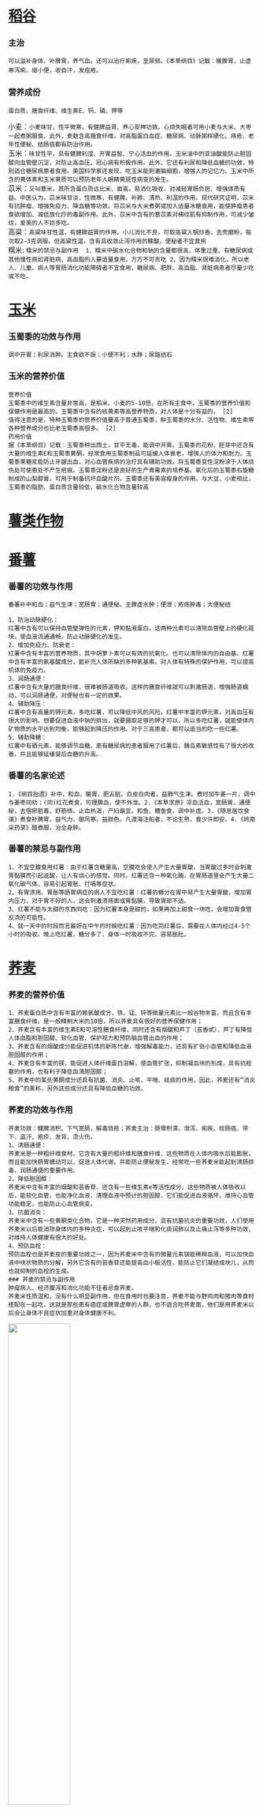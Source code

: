 # [稻谷](http://zyc.yaosuce.com/baike/searchList)
### 主治
`可以滋补身体，补脾胃，养气血。还可以治疗痢疾，至尿频。《本草纲目》记载：暖脾胃，止虚寒泻痢，缩小便，收自汗，发痘疮。　`　
### 营养成份
`蛋白质、膳食纤维、维生素E、钙、磷、钾等`

小麦：`小麦味甘，性平微寒，有健脾益肾、养心安神功效。心烦失眠者可用小麦与大米、大枣一起煮粥服食。此外，麦麸含高膳食纤维，对高脂蛋白血症、糖尿病、动脉粥样硬化、痔疮、老年性便秘、结肠癌都有防治作用。` \
玉米：`味甘性平，具有健脾利湿、开胃益智、宁心活血的作用。玉米油中的亚油酸能防止胆固醇向血管壁沉淀，对防止高血压、冠心病有积极作用。此外，它还有利尿和降低血糖的功效，特别适合糖尿病患者食用。美国科学家还发现，吃玉米能刺激脑细胞，增强人的记忆力。玉米中所含的黄体素和玉米黄质可以预防老年人眼睛黄斑性病变的发生。`\
苡米：`又叫薏米，其所含蛋白质远比米、面高，易消化吸收，对减轻胃肠负担、增强体质有益。中医认为，苡米味甘淡，性微寒，有健脾、补肺、清热、利湿的作用。现代研究证明，苡米有抗肿瘤、增强免疫力、降血糖等功效。将苡米与大米煮粥或加入适量冰糖食用，能使肿瘤患者食欲增加、减低放化疗的毒副作用。此外，苡米中含有的薏苡素对横纹肌有抑制作用，可减少皱纹，爱美的人不妨多吃。`\
高粱：`高粱味甘性温，有健脾益胃的作用。小儿消化不良，可取高粱入锅炒香，去壳磨粉，每次取2—3克调服。但高粱性温，含有具收敛止泻作用的鞣酸，便秘者不宜食用` \
糯米: `糯米的禁忌与副作用  1、糯米中碳水化合物和钠的含量都很高，体重过重、有糖尿病或其他慢性病如肾脏病、高血脂的人要适量食用，万万不可贪吃
2、因为糯米很难消化，所以老人、儿童、病人等胃肠消化功能障碍者不宜食用，糖尿病、肥胖、高血脂、肾脏病患者尽量少吃或不吃。`

# [玉米](http://zyc.yaosuce.com/yushushu/index.html)
### 玉蜀黍的功效与作用
`调中开胃；利尿消肿。主食欲不振；小便不利；水肿；尿路结石`
### 玉米的营养价值
```
营养价值
玉蜀黍中的维生素含量非常高，是稻米、小麦的5-10倍，在所有主食中，玉蜀黍的营养价值和保健作用是最高的。玉蜀黍中含有的核黄素等高营养物质，对人体是十分有益的。 [2] 
值得注意的是，特种玉蜀黍的营养价值要高于普通玉蜀黍，鲜玉蜀黍的水分、活性物、维生素等各种营养成分也比老玉蜀黍高很多。 [2] 
药用价值
据《本草纲目》记载：玉蜀黍种出西土，甘平无毒，能调中开胃。玉蜀黍的花粉、胚芽中还含有大量的维生素E和玉蜀黍黄酮，经常食用玉蜀黍制品可延缓人体衰老，增强人的体力和耐力。玉蜀黍果糖浆能防止牙龈出血，对心血管疾病的治疗具有辅助功效。将玉蜀黍变性淀粉涂于人体烧伤处可使患处不产生疤痕。玉蜀黍淀粉还是良好的生产青霉素的培养基。氧化后的玉蜀黍右旋糖制成的山梨醇膏，可用于制备抗坏血酸片剂。玉蜀黍还有美容瘦身的作用。与大豆、小麦相比，玉蜀黍的脂肪、蛋白质含量较低，碳水化合物含量较高
```
# [薯类作物](https://baike.baidu.com/item/%E8%96%AF%E7%B1%BB%E4%BD%9C%E7%89%A9/4676117)
# [番薯](http://zyc.yaosuce.com/fanshu/index.html)
### 番薯的功效与作用
`番薯补中和血；益气生津；宽肠胃；通便秘。主脾虚水肿；便泄；疮疡肿毒；大便秘结`

```
1、防治动脉硬化：
红薯中含有可以保持血管壁弹性的元素，钾和黏液蛋白。这两种元素可以清除血管壁上的硬化斑块，使血液流通通畅，防止动脉硬化的发生。
2、增加免疫力、防衰老：
红薯中含有丰富的营养物质，其中胡萝卜素可以有效的抗氧化。也可以清除体内的自由基。红薯中含有丰富的氨基酸成分，能补充人体所缺的多种氨基素。对人体有特殊的保护作用，可以提高机体的免疫力。
3、润肠通便：
红薯中含有大量的膳食纤维，很难被肠道吸收。这样的膳食纤维就可以刺激肠道，增强肠道蠕动，可以润肠通便，对便秘也有一定的效果。
4、辅助降压：
红薯中含有高量的钾元素，多吃红薯，可以降低中风的风险。红薯中丰富的钾元素，对高血压有很大的影响。想要促进血液中钠的排出，就要摄取足够的钾才可以，所以多吃红薯，就能使体内矿物质的水平达到均衡，能够起到降压的作用。对于三高患者，都可以适当的吃一些红薯。
5、辅助降糖：
红薯中有硒元素，能够调节血糖。患有糖尿病的患者服用了红薯后，胰岛素敏感性有了很大的改善。并且能够延缓餐后血糖的升高。
```
### 番薯的名家论述
`1.《纲目抬遗》补中，和血，暖胃，肥五脏。白皮白肉者，益肺气生津。煮时加牛姜一片，调中与姜枣同劝；(同)红花煮食，可理脾血，使不外泄。2.《本草求原》凉血活血，宽肠胃，通便秘，去宿瘀脏毒，舒筋络，止血热渴，产妇最宜。和鱼、鳢鱼食，调中补虚。3.《随息居饮食谱》煮食补脾胃，益气力，御风寒，益颜色。凡渡海注船者，不论生熟，食少许即安。4.《岭南采药录》醋煮服，治全身肿。`
### 番薯的禁忌与副作用
```
1、不宜空腹食用红薯：由于红薯含糖量高，空腹吃会使人产生大量胃酸，当胃酸过多时会刺激胃黏膜而引起返酸，让人有烧心的感觉。同时，红薯还含一种氧化酶，在胃肠道里会产生大量二氧化碳气体，容易引起胃胀、打嗝等症状。
2、有胃溃疡、胃胀等肠胃病症的病人不宜吃红薯：红薯的糖分在胃中易产生大量胃酸，增加胃内压力，对于胃不好的人，这会刺激溃疡面或胃黏膜，导致胃部不适。
3、红薯不能与太甜的东西同吃：因为红薯本身是甜的，如果再加上甜食一块吃，会增加胃食管反流的可能性。
4、就一天中的时段而言最好在中午的时候吃红薯：因为吃完红薯后，需要在人体内经过4-5个小时的吸收。晚上吃红薯，糖分多了，身体一时吸收不完，容易胀肚。
```

# [荞麦](http://zyc.yaosuce.com/qiaomai/index.html)
### 荞麦的营养价值
```
1、荞麦蛋白质中含有丰富的赖氨酸成分，铁、锰、锌等微量元素比一般谷物丰富，而且含有丰富膳食纤维，是一般精制大米的10倍，所以荞麦具有很好的营养保健作用；
2、荞麦含有丰富的维生素E和可溶性膳食纤维，同时还含有烟酸和芦丁（芸香甙），芦丁有降低人体血脂和胆固醇、软化血管、保护视力和预防脑血管出血的作用；
3、荞麦含有的烟酸成分能促进机体的新陈代谢，增强解毒能力，还具有扩张小血管和降低血液胆固醇的作用；
4、荞麦含有丰富的镁，能促进人体纤维蛋白溶解，使血管扩张，抑制凝血块的形成，具有抗栓塞的作用，也有利于降低血清胆固醇；
5、荞麦中的某些黄酮成分还具有抗菌、消炎、止咳、平喘、祛痰的作用，因此，荞麦还有“消炎粮食”的美称，另外这些成分还具有降低血糖的功效。
```
### 荞麦的功效与作用
```
荞麦功效：健脾消积、下气宽肠，解毒敛疮；荞麦主治：肠胃积滞、泄泻、痢疾、绞肠癌、带下、盗汗、疱疹、发背、烫火伤。
1、清肠通便：
荞麦米是一种粗纤维食材，它含有大量的粗纤维和膳食纤维，这些物质在人体内吸水后能膨胀，而且能加快肠胃蠕动可以，促进人体代谢，并能防止便秘发生，经常吃一些荞麦米能起到清肠排毒，润肠通便的重要作用。
2、降低胆固醇：
荞麦米中含有丰富的烟酸和芸香苷，还含有一些维生素e等活性成分，这些物质被人体吸收以后，能软化血管，也能净化血液，清理血液中预计的胆固醇，它们能促进血液循环，维持心血管功能稳定，也能防止心血管病变。
3、抗菌消炎：
荞麦米中含有一些黄酮类化合物，它是一种天然药用成分，具有抗菌抗炎的重要功效，人们使用荞麦米以后能消除身体内的多种炎症，可以起到止咳平喘和化痰润肺以及止痛止泻等多种功效，对维持人体健康有很大的好处。
4、预防血栓：
预防血栓也是荞麦皮的重要功效之一，因为荞麦米中含有的微量元素镁能稀释血液，可以加快血液中块状物质的分解，另外它含有的芸香苷还能提高血小板活性，能防止它们凝结成块儿，从而也就抑制的血栓的生成。
### 荞麦的禁忌与副作用
肿瘤病人、经济腹泻和消化功能不佳者忌食荞麦。
荞麦米性质温和，没有什么明显副作用，但在食用时也要注意，荞麦不能与野鸡肉和猪肉等食材搭配在一起吃，这就是那些患有癌症或脾胃虚寒的人群，也不适合吃荞麦面，他们是用荞麦米以后会让身体不良症状加重对身体健康不利。
```
<img src="https://upload.wikimedia.org/wikipedia/commons/thumb/8/85/Fagopyrum_%D0%B3%D1%80%D0%B5%D1%87%D0%BA%D0%B0.jpg/1024px-Fagopyrum_%D0%B3%D1%80%D0%B5%D1%87%D0%BA%D0%B0.jpg" width="50%" height="50%"> 


# [大豆](http://zyc.yaosuce.com/huangdadou/index.html)
### 大豆的功效与作用
`健脾利水；宽中导滞；解毒消肿。主食积泻痢；腹胀食呆；疮痈肿毒；脾虚水肿；外伤出血。黄豆还能抗菌消炎，对咽炎、结膜炎、口腔炎、菌痢、肠炎有效。`

<img src="https://upload.wikimedia.org/wikipedia/commons/8/82/Soybean.USDA.jpg" width="20%" height="20%"> 

# [刀豆](http://zyc.yaosuce.com/daodou/index.html)
### 刀豆的功效与作用
`温中下气，益肾补元。主虚寒呃逆，肾虚腰痛`
### 刀豆的禁忌与副作用
`胃热者、牙龈肿痛者慎服。孕妇慎用。`

<img src="https://upload.wikimedia.org/wikipedia/commons/6/60/Canavalia_gladiata2.jpg" width="20%" height="20%"> 

# [豌豆](http://zyc.yaosuce.com/wandou/index.html)
### 豌豆的功效与作用
`和中下气，通乳利水，解毒。消渴，吐逆，泄利腹胀，霍乱转筋，乳少，脚气水肿，疮痈。`

<img src="https://bkimg.cdn.bcebos.com/pic/79f0f736afc37931195255adebc4b74543a9117f" width="20%" height="20%"> 

# [黑豆](http://zyc.yaosuce.com/heidou/index.html)
### 黑豆的功效与作用
`黑豆，性味甘、平、无毒。有活血、利水、祛风、清热解毒、滋养健血、补虚乌发的功能。`
```
研究提示，黑豆中蛋白质含量高达36%-40％，相当于肉类的2倍、鸡蛋的3倍、牛奶的12倍；黑豆含有18种氨基酸，特别是人体必需的8种氨基酸；黑豆还含有19种油酸，其不饱和脂肪酸含量达80％，吸收率高达95％以上，除能满足人体对脂肪的需要外，还有降低血中胆固醇的作用。黑豆基本不含胆固醇，只含植物固醇，而植物固醇不被人体吸收利用，又有抑制人体吸收胆固醇、降低胆固醇在血液中含量的作用。因此，常食黑豆，能软化血管，滋润皮肤，延缓衰老。特别是对高血压、心脏病等患者有益。

黑豆中微量元素如锌、铜、镁、钼、硒、氟等的含量都很高，而这些微量元素对延缓人体衰老、降低血液粘稠度等非常重要。黑豆中粗纤维含量高达4％，常食黑豆，可以提供食物中粗纤维，促进消化，防止便秘发生。

黑豆，性味甘、平、无毒。有活血、利水、祛风、清热解毒、滋养健血、补虚乌发的功能。
```
### 黑豆的禁忌与副作用
```
1、服用甲状腺素药物时，不宜食用黑豆，因为豆类食品能抑制甲状腺素的产生。
2、黑大豆炒熟后，热性大，多食者易上火，故不宜多食。
3、儿童、肠胃功能不良者不能食用。
4、黑豆忌与蓖麻子、厚朴同食。
```
<img src="https://upload.wikimedia.org/wikipedia/commons/c/ce/Black_Turtle_Bean.jpg" width="20%" height="20%"> 

# [绿豆](http://zyc.yaosuce.com/lvdou/index.html)
### 绿豆的功效与作用
`清热；消暑；利水；解毒。主暑热烦渴；感冒发热；霍乱吐泻；痰热哮喘；头痛目赤；口舌生疮；水肿尿少；疮疡痈肿；风疹丹毒；药物及食物中毒`
### 绿豆的禁忌与副作用
`从中医的角度上来说，绿豆性较为寒凉，空腹饮用容易对脾胃造成伤害。体质寒凉的人本来就有四肢冰凉乏力、腰腿冷痛、腹泻便稀等症状，而吃了绿豆反而会加重症状，甚至引发诸如腹泻、气血停滞引起的关节肌肉酸痛、胃寒及脾胃虚弱引起的慢性胃炎等消化系统疾病。`

<img src="https://upload.wikimedia.org/wikipedia/commons/thumb/1/17/Mung_bean_%28Vigna_radiata%29_Dired_open_Pod_in_Hong_Kong.JPG/1280px-Mung_bean_%28Vigna_radiata%29_Dired_open_Pod_in_Hong_Kong.JPG" width="20%" height="20%">

# [豇豆](http://zyc.yaosuce.com/jiangdou/index.html)
### 功能主治
```
健脾补肾。治脾胃虚弱，泻痢，吐逆，消渴，遗精，白带，白浊，小便频数。
《滇南本草》：治脾土虚弱，开胃健脾。
《纲目》：理中益气，补肾健胃，和五脏，调营卫，生精髓。止消渴，吐逆，泄痢，小便数，解鼠莽毒。
《本草从新》：散血消肿，清热解毒。
《医林纂要》：补心泻肾，渗水，利小便，降浊升清。
《四川中药志》：滋阴补肾，健脾胃，消食。治食积腹胀，白带，白浊及肾虚遗精。
```
<img src="https://bkimg.cdn.bcebos.com/pic/5d6034a85edf8db102d88f0a0623dd54574e74ee?" width="20%" height="20%"> 


# [鹰嘴豆](https://baike.baidu.com/item/%E9%B9%B0%E5%98%B4%E8%B1%86)
### 鹰嘴豆的功效与作用
`鹰嘴豆属于高营养豆类植物，富含多种植物蛋白和多种氨基酸、维生素、粗纤维及钙、镁、铁等成份。其中纯蛋白质含量高达28％以上，脂肪5％，碳水化合物61％，纤维4－6％，鹰嘴豆含有10多种氨基酸，其中人体必需的8种氨基酸全部具备，而且含量比燕麦还要高出2倍以上。籽粒作为主食或甜食，也可炒熟食用，也可制作罐头或蜜饯等风味小吃，鲜豆做菜也可生吃。广泛适用于蒸、煮、炒或泡汤，是糖尿病、高血压和肾虚体弱者理想的健康食品。`
### 鹰嘴豆的禁忌与副作用
`鹰嘴豆适用于血糖偏高患者，低血糖患者食用过多会适得其反，这类人群应不吃或少吃。 痛风病患者 鹰嘴豆中含有的嘌呤会让痛风变得严重，倘若任性食用会导致痛风发作时疼痛加倍`

<img src="https://upload.wikimedia.org/wikipedia/commons/5/53/Cicer_arietinum20100417_08.jpg" width="20%" height="20%"> 

# [红豆](http://zyc.yaosuce.com/hongdou/index.html)
### 功效：养心补血、健脾胃、消除水肿、祛湿清热
### 红豆的功效与作用
```
红豆具有理气活血、清热解毒的功效。红豆主治心胃气痛、疝气疼痛、血滞经闭、无名肿毒、疔疮等病症。
健脾益肾：红豆有清心养神、健脾益肾功效，加入莲子、百合更有固精益气、止血、强健筋骨等作用，能治肺燥、干咳，提升内脏活力，增强体力。
清热解毒：红小豆有很强的抑菌作用，可用于辅助治疗疮毒等症；红豆能解酒、解毒、对心脏病和肾病、水肿患者都有益处。
利尿消肿：红小豆含有较多的原皂角甙，可刺激肠道，具有很好的利尿作用，非常适用于心脏性和肾脏性水肿、肝硬化腹水、脚气病浮肿等症的辅助食疗。
调节血糖：体内缺钾会引起糖量减退，导致血糖不易被控制，而红小豆是典型的高钾食物，可以帮助糖尿病患者更好地控制血糖；此外，红豆含有较多的膳食纤维，具有良好的润肠通便、降血压、降血脂，调节血糖的作用。
补血养血：红小豆富含铁质，具有补血、促进血液循环、增加体力、增强抵抗力的功效，是贫血音的理想食物。不敢吃猪肝的贫血患者，可以吃红小豆来补血。古代生育过后，会喝红豆汤来补血，效果极佳。
促进乳汁：分泌红小豆是富含叶酸的食物，产妇、乳母宜多吃红小豆，可促进乳汁分泌。
```
### 红豆的禁忌与副作用，禁大量服用
```
1.口干舌燥、形体消瘦、低热盗汗、阴虚无湿热者禁大量久服。体质虚弱者忌用。孕妇、儿童禁用。
2.中医方面认为红豆性甘酸，服用之后具有利尿的作用。所以在平时千万不能够多吃，否则容易出现尿多以及体形消瘦的情况。
```
### 烹饪禁忌
```
1. 红豆不能够和米一起熬煮，否则很容易导致口腔出现口疮这种毛病。
2.红豆具有一定的药性，进入身体之后具有很好的利尿消肿以及保持促进心脏活性的功效。但是，如果在红豆的烹饪过程中加入食盐，那么不仅不能够提高药效，甚至还会降低药效。
3. 红豆也不能够和羊肉、羊肝、羊肚一起服用，否则对身体损害比较大，容易引起中毒的情况。
```
<img src="https://upload.wikimedia.org/wikipedia/commons/6/6d/W_azuki2111.jpg" width="20%" height="20%">

# [扁豆](http://zyc.yaosuce.com/baibiandou/index.html)
### 白扁豆的功效与作用
```
白扁豆具有健脾、化湿、消暑的功效。白扁豆主治脾虚生湿、食少便溏、白带过多、暑湿吐泻、烦渴胸闷等病症。
【白扁豆的功效】
1、白扁豆可以止吐消暑 
白扁豆是一种可以止吐和消暑的特色中药材，它对人类的脾虚和生湿以及食少和女性白带过多都有很好的治疗效果，另外在夏天中食用时，还能起到消暑降温的作用，使用时多以煎汤服用为主，用量在十到十五克之间，也可以生用或者研末调汁。
2、白扁豆可以解毒 
白扁豆有很强的解毒作用，特别是对恶性毒药砒霜解毒作用明显，人们在中毒以后可以把生的白扁平研成末加入调成汁液饮用，就能起到不错的解毒作用。白扁豆还有很好的消肿作用，用法也很简单，只需要把三升白扁豆炒黄，然后加工成粉末状，每天食用三钱，分三次服用就可以。
3、祛暑 
扁豆功能健脾化和中，有利于暑湿邪气的祛除。用于夏伤暑湿，脾胃不和所致的呕吐、泄泻，常与香薷、厚朴等祛暑化湿药同用，以增强疗效，如香薷散。扁豆又可解毒，如解酒毒，多与葛花、白豆蔻同用。
4、健脾 
扁豆味甘入脾胃经，是一味补脾而不滋腻，除湿而不燥烈的健脾化湿良药。用于脾虚有湿所致的体倦乏力，食少便溏中泄泻，与人参、白术同用，以加强健脾化湿之力，如参苓白术散。用于妇女脾虚带下、体倦乏力，可与白术、乌贼骨同用。
5、降血糖 
扁豆中所含的淀粉酶抑制物在体内有降低血糖的作用。
```
### 扁豆的禁忌与副作用
```
1、白扁豆含有凝集素，有一定的毒性，加热处理可以使其失去毒性，如果没有煮熟的话，吃了以后很可能发生食物中毒，在食后的三四个小时内，有可能出现头痛、恶心、呕吐等现象所以食用时一定煮熟蒸透。
2、体内气虚生寒，脏腑被寒气所困，表现为腹胀、腹痛、面色发青、手脚冰凉的人不宜吃白扁豆。
3、怕冷身体打颤、关节酸痛、咳嗽声音嘶哑的人不宜吃白扁豆，患疟疾的人也不宜吃。
4、白扁豆不能一下吃过多。《本草求真》里记载白扁豆：“多食壅滞，不可不知。”豆类大多有一个益气的特点，食用过多容易气滞，让人感到腹部特别胀，这一点前面讲其它豆类时也提到过。所以白扁豆也是不能一下吃过多，可以常吃，但一定要注意量。
```
<img src="https://upload.wikimedia.org/wikipedia/commons/1/11/Lablabpod.jpg" width="20%" height="20%">


# [木豆](http://zyc.yaosuce.com/mudou/index.html)
### 木豆的功效与作用
```
利湿，消肿，散瘀，止血。主风湿痹痛，跌打损伤，衄血，便血，疮疖肿毒，产后恶露不尽，水肿，黄疸型肝炎
木豆的名家论述 
《泉州本草》清热解毒，补中益气，利水消食，排痈肿，止血止痢。治心虚，水肿，血淋，痔血，痈疽仲毒，痢疾，脚气。
```
<img src="https://bkimg.cdn.bcebos.com/pic/a044ad345982b2b797b22b9130adcbef76099bb1" width="20%" height="20%"> 

# [莲藕](http://www.a-hospital.com/w/%E8%8E%B2%E8%97%95)
```
生藕：味甘、性寒，入心、脾、胃经；
具有清热、生津、凉血、散瘀、补脾、开胃、止泻的功效；
主治热病烦渴、吐血、衄血、热淋。
熟藕：性温、味甘；
具有益胃健脾、养血补益、生肌、止泻功的功效；
主治肺热咳嗽、烦躁口渴、脾虚泄泻、食欲不振及各种血证。　
```

# [萝卜](http://zyc.yaosuce.com/luobo/index.html)
### 萝卜的功效与作用
`萝卜可生湿生热、润肠通便、排气除胀、增进食欲、改善消化、止咳清音、利尿退肿、消除黄疸、利胆排石、消肿止痛。`
### 萝卜的禁忌与副作用
```
1、平时吃白萝卜时一定要注意，最好不要把它和胡萝卜搭配在一起吃，因为白萝卜是一种维生素c含量特别高的食材，而胡萝卜中则含有破坏维生素c的天然成分，如果把它们搭配在一起吃，会让白萝卜中的维生素c大量流失，不能让人体及时吸收和利用，人们食用以后也起不到应有的食疗作用。
2、白萝卜平时还不能喝滋补类的中药材一起食用，因为白萝卜性质寒凉，有下气消滞的重要作用，如果把它和人参，黄芪以及党参等中药材搭配在一起吃，会让这些药物的药效明显下降，人们服用以后也起不到应有的治疗作用。 
```

# [胡萝卜](http://zyc.yaosuce.com/huluobo/index.html)
### 胡萝卜的功效与作用
`健脾和中；滋肝明目；化痰止咳；清热解毒。主脾虚食少；体虚乏力；脘腹痛；泄痢；视物昏花；雀目；咳喘，百日咳；咽喉肿痛；麻疹；水痘；疖肿；汤火伤；痔漏`
### 胡萝卜的注意事项
`《本草省常》“宜熟食，多食损肝难消，生食伤胃。`

# [薄荷](http://zyc.yaosuce.com/baike/searchList)
### 薄荷的功效与作用
`薄荷可宣散风热、清头目、透疹。薄荷用于风热感冒、风温初起、头痛，目赤、喉痹、口疮、胸胁胀闷。`

```
1、薄荷可清热解暑、散热：
少量的薄荷能够兴奋中枢神经，使周围的毛细血管扩张而散热，并且能够促进汗腺分泌，因此，薄荷具有降低体温的作用。薄荷的茎叶入药，辛、凉、气香、入肺、肝经，具有清热解暑、祛风消肿、利咽止痛的功效，经常用于风热头痛、咽喉肿痛、风热感冒、目赤疼痛等。
2、薄荷可增进食欲、帮助消化：
中老年人常吃一些薄荷粥，可以清心怡神，同时具有疏风散热、增进食欲以及帮助消化等多种功效。炎热的夏日，在家中用薄荷给自己做份“凉汤”来喝，不仅可以解渴，还可以解暑，一举多得你可以试一试喔。薄荷的功效与作用比较多，小编建议消化系统不好的人可以经常食用薄荷，这样有助肠胃消化吸收。
3、薄荷可消炎止痛：
当代科学家们对大量药物进行了研究，发现薄荷叶具有阻止癌症病变处的血管生长，使癌肿瘤得不到血液的供应，最终“饥饿”而死。薄荷的功效与作用还有很多，夏季是蚊虫较多的季节，在卧室靠窗的地方放上几株薄荷草，每天睡觉前喷一些水，让薄荷的香味充分的散发出来，那些不堪忍受香味的蚊子就会落荒而逃的。如果不小心被蚊虫叮咬，可用薄荷汁液止痒，使用以后
```

### 薄荷的禁忌与副作用
```
1、怀孕期间的妇女应避免食用或者涂抹薄荷。又因薄荷叶有抑制乳汁分泌的作用，所以哺乳中的妇女也不宜多用。
2、肺虚咳嗽、阴虚发热多汗、血虚眩晕患者也应慎用。
3、薄荷具有提神醒脑的功效，故晚上不宜食用过多，可能会引起失眠。
```

# 姜
### 姜的功效与作用
`利水消肿，解毒止痒。用于百日咳，肾炎水肿，尿路感染，肝硬化腹水，小便不利；外用治荨麻疹，疮疖肿毒，中耳炎。`

# 葱
葱的功效与作用
`发汗消风，通气止痛，催乳利水，消肿止血，解毒止痒。`

# [大蒜](http://zyc.yaosuce.com/dasuan/index.html)
### 大蒜的功效与作用
`温中行滞；解毒；杀虫。主脘腹冷痛；痢疾；泄泻；肺痨；百日咳；感冒；痈疖肿毒；肠痈；癣疮；蛇虫咬伤；钩虫病；蛲虫病；带下阴痒；疟疾；喉痹；水肿`
### 大蒜的注意事项
`阴虚火旺者，以及目疾、口齿、喉、舌诸患和时行病后均忌食。《本草经疏》凡肺胃有热，肝肾有火，气虚血弱之人，切勿沾唇。《本经逢原》脚气、风病及时行病后忌食。《随息居饮食谱》阴虚内热，胎产，痧痘，时病，疮疟血证，目疾，口齿喉舌诸患，咸忌之。`

# 芝麻
### 芝麻的功效与作用
`芝麻有补肝肾，益精血，润肠燥，通乳的功效。可用于治疗身体虚弱、头晕耳鸣、高血压、高血脂、咳嗽、身体虚弱、头发早白、贫血萎黄、津液不足、大便燥结、乳少、尿血等症。`
### 芝麻的注意事项
`患有慢性肠炎、便溏腹泻者、男子阳痿、遗精者忌食。`

# 黑芝麻
### 黑芝麻的功效与作用
`补益肝肾；养血益精；润肠通便。主肝肾不足所致的头晕耳鸣、腰脚痿软、须发早发、肌肤干燥；肠燥便秘；妇人乳少；痈疮湿疹；风癞疬疡；小儿瘰疬；汤火伤；痔疮`
`药理作用：芝麻素抗病毒、杀菌剂、抗氧化剂、杀虫增效剂、治疗气管炎。`

# 胡桃
### 功能主治
`补肾固精，温肺定喘，润肠，治肾虚喘嗽，腰痛脚弱，阳痿，遗精，小便频数，石淋，大便燥结。`
### 食物相克
```
核桃不能与野鸡肉一起食用，肺炎、支气管扩张等患者不易食之。
核桃不宜与酒同食。据宋.马志《开宝本草》记载：“饮酒食核桃令人咯血”。可能是因为核桃性热，多食生痰动火，而白酒也属甘辛大热，二者同食，易致血热的缘故。特别是有咯血宿疾的人，更应禁忌。如支气管扩张，肺结核患者，饮白酒即可引起咯血，不与核桃共食，亦可致病。
```

# 落花生
### 落花生的功效与作用
`健脾养胃，润肺化痰。主脾虚不运，反胃不舒，乳妇奶少，脚气，肺燥咳嗽，大便燥结`
### 落花生的的注意事项
`花生含脂肪较多，人体对其消化吸收缓慢，大量生吃可以引起消化不良。 花生富含油脂，不易消化，多食消化不了，引起直接排泄。`

# 无花果
### 无花果的功效与作用
`润肺止咳，健脾开胃，解毒消肿。`

```
一、轻泻作用：无花果含丰富的营养成分，供食用。在便秘时，可用作食物性轻泻剂。树的乳胶汁中含有抑制大鼠移植性肉瘤之成分(注射时)，无花果有一定的轻泻作用。
二、抗艾氏肉瘤：干果的水提取物经活性炭、丙酮处理后所得之物质有抗艾氏肉瘤的作用。
降压作用：从未成熟果实中所得的乳汁能抑制大鼠移植性肉瘤、小鼠自发性乳癌，致使肿瘤坏死。又能延缓移植性腺癌、骨髓性白血病、淋巴肉瘤之发展，使其退化。将聚花果水浸液，或以石油醚提取后再以乙醚处理的提取物静脉注射，对麻醉兔和猫均有降压作用。
三、抗肿瘤作用：无花果属於桑科植物，果实中含有丰富的葡萄糖、果糖、蔗糖、柠檬酸以及少量苹果酸、琥珀酸等。它的乾果、未成熟果实和植物的乳汁中均含抗肿瘤的成分，乳汁中还含有淀粉糖化酉每、酯酉每、脂肪酉每、蛋白酉每等。现代研究的结果表明，无花果有一定的轻泻作用，乾果的水提取物经处理后有抗肿瘤作用。
四、治疗咽喉刺痛：无花果对咽喉肿痛也有很好的效果，不过需要注意的是必须使用已经熟透的无花果才可以。你可以直接生吃，也可以像做冰糖雪梨那样把无花果进行一下加工。方法就是把无花果去皮切碎，加入水和冰糖，小火炖二十分钟就可以了。
五、缓解哮喘：除了感冒发烧引起的咽喉肿痛之外，还有一些人是因为过度劳累或者说话太多，出现声音嘶哑甚至发不出来声音的情况。这个时候吃无花果也是很有效果的，同样建议你可以煮着吃，或者直接加入热水泡水果茶。据说长期服用还可以有效的减轻哮喘。
六、预防冠心病：我们都知道水解酶和脂肪酶都是对冠心病患者非常好的东西，正好无花果里面就含有大量的这些酶元素。如果你正在被冠心病困扰着，那么就非常推荐你可以多吃一些无花果，来分解和降低血脂。
七、防癌作用：未成熟果实的乳浆中含有补骨脂素、佛柑内酯等活性成分，其成熟果实的果汁中可提取一种芳香物质苯甲醛，二者都具有防癌抗癌、增强机体抗病能力的作用，可以预防多种癌症的发生，延缓移植性腺癌、淋巴肉瘤的发展，促使其退化，并对正常细胞不会产生毒害。
```
### 无花果的禁忌与副作用
```
1、脾胃虚寒者慎服；中寒者忌食无花果。
2、无花果鲜品的副作用矫正药为斯日坎吉本醋糖浆，谢日比提日巴斯糖浆等。
3、贫血及低血压者慎用无花果，可与罗汉果合用。
```



# 喝豆浆九大好处
```
1、强身健体

　　每百克豆浆含蛋白质4.5克、脂肪1.8克、碳水化合物1.5克、磷4.5克、铁2.5克、钙2.5克以及维生素、核黄素等，对增强体质大有好处。

　　2、防止糖尿病

　　豆浆含有大量纤维素，能有效的阻止糖的过量吸收，减少糖分，因而能防止糖尿病，是糖尿病患者日常必不可少的好食品。

　　3、防治高血压

　　豆浆中所含的豆固醇和钾、镁，是有力的抗盐钠物质。钠是高血压发生和复发的主要根源之一，如果体内能适当控制钠的数量，既能防治高血压，又能治疗高血压。

　　4、防治冠心病

　　豆浆中所含的豆固醇和钾、镁、钙能加强心机血管的兴奋，改善心机营养，降低胆固醇，促进血流防止血管痉挛。如果能坚持每天喝一碗豆浆，冠心病的复发率可降低50%。

　　5、防止脑中风

　　豆浆中所含的镁、钙元素，能明显地降低脑血脂，改善脑血流，从而有效的防止脑梗塞、脑出血的发生。豆浆中所含的卵磷脂，还能减少脑细胞死亡，提高脑功能。

　　6、防治癌症

　　豆浆中的蛋白质和硒、钼等都有很强的抑癌和治癌能力，特别对胃癌、肠癌、乳腺癌有特效。据调查不喝豆浆的人发生癌症的概率要比常喝豆浆的人提高50%。

　　7、防止支气管炎

　　豆浆所含的麦氨酸又防止支气管炎平滑肌痉挛的作用，从而减少和减轻支气管炎的发作。

　　8、防止衰老

　　豆浆中所含的硒、维生素E、C，有很大的抗氧化功能，能使人体的细胞“返老还童”，特别对脑细胞作用最大。

　　9、防止老年滞呆、艾滋病、便秘、肥胖等

　　豆浆尽管营养，但也不少禁忌，喜欢喝豆浆的朋友，可要看清楚哦!
  ```
  
# 喝豆浆七种禁忌
```
喝豆浆的禁忌：

　　1、忌喝未煮熟的豆浆

　　很多人喜欢买生豆浆回家自己加热，加热时看到泡沫上涌就误以为已经煮沸，其实这是

　　豆浆的有机物质受热膨胀形成气泡造成的上冒现象，并非沸腾，是没有熟的。

　　没有熟的豆浆对人体是有害的。因为豆浆中含有两种有毒物质，会导致蛋白质代谢障碍，并对胃肠道产生刺激，引起中毒症状。预防豆浆中毒的办法就是将豆浆在100℃的高温下煮沸，就可安心饮用了。如果饮用豆浆后出现头痛、呼吸受阻等症状，应立即就医，绝不能延误时机，以防危及生命。

　　2、忌在豆浆里打鸡蛋

　　很多人喜欢在豆浆中打鸡蛋，认为这样更有营养，但这种方法是不科学的，这是因为，鸡蛋中的黏液性蛋白易和豆浆中的胰蛋白酶结合，产生一种不能被人体吸收的物质，大大降低了人体对营养的吸收。

　　3、忌冲红糖

　　豆浆中加红糖喝起来味甜香，但红糖里的有机酸和豆浆中的蛋白质结合后，可产生变性沉淀物，大大破坏了营养成分。

　　4、忌装保温瓶

　　豆浆中有能除掉保温瓶内水垢的物质，在温度适宜的条件下，以豆浆作为养料，瓶内细菌会大量繁殖，经过3～4个小时就能使豆浆酸败变质。

　　5、忌喝超量

　　一次喝豆浆过多容易引起蛋白质消化不良，出现腹胀、腹泻等不适症状。

　　6、忌空腹饮豆浆

　　豆浆里的蛋白质大都会在人体内转化为热量而被消耗掉，不能充分起到补益作用。饮豆浆的同时吃些面包、糕点、馒头等淀粉类食品，可使豆浆中蛋白质等在淀粉的作用下，与胃液较充分地发生酶解，使营养物质被充分吸收。

　　7、忌与药物同饮

　　有些药物会破坏豆浆里的营养成分，如四环素、红霉素等抗生素药物。
  ```
  
  ## 不宜喝豆浆的人群
  ```
　　1、急性胃炎和慢性浅表性胃炎患者不宜食用豆制品，以免刺激胃酸分泌过多加重病情，或者引起胃肠胀气。
　　2、豆类中含有一定量低聚糖，可以引起嗝气、肠鸣、腹胀等症状，所以有胃溃疡的朋友最好少吃。胃炎、肾功能衰竭的病人需要低蛋白饮食，而豆类及其制品富含蛋白质，其代谢产物会增加肾脏负担，宜禁食。
　　3、豆类中的草酸盐可与肾中的钙结合，易形成结石，会加重肾结石的症状，所以肾结石患者也不宜食用。
　　4、痛风是由嘌呤代谢障碍所导致的疾病。黄豆中富含嘌呤，且嘌呤是亲水物质，因此，黄豆磨成浆后，嘌呤含量比其他豆制品多出几倍。所以，豆浆对痛风病人不宜。
  ```
  
  
# 数据来源
[中药材频道](http://zyc.yaosuce.com/) \
[A+医学百科](http://www.a-hospital.com/w/%E9%A6%96%E9%A1%B5) \
[中医百科](https://zhongyibaike.com/) \
[道医网](http://www.51xingjy.com/category/zydq/) \
[美国农业部](https://fdc.nal.usda.gov/index.html) \
[粮农组织](https://www.fao.org/home/en) 
[Healthy Matters](https://www.healthymatters.com.hk/zh/directory/chinese-medicines/)
